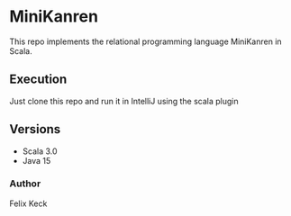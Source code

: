 # MiniKanren

This repo implements the relational programming language MiniKanren in Scala.

## Execution

Just clone this repo and run it in IntelliJ using the scala plugin

## Versions

* Scala 3.0
* Java 15

### Author

Felix Keck

